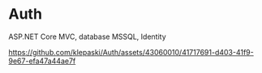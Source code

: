 # Auth
ASP.NET Core MVC, database MSSQL, Identity


https://github.com/klepaski/Auth/assets/43060010/41717691-d403-41f9-9e67-efa47a44ae7f


